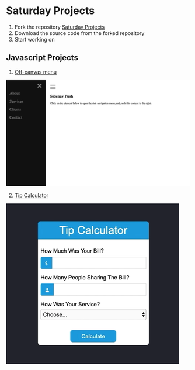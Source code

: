 # Saturday Projects

1. Fork the repository [Saturday Projects](https://github.com/seytechschool/saturday-projects)
2. Download the source code from the forked repository
3. Start working on

## Javascript Projects

1. [Off-canvas menu](https://github.com/seytechschool/saturday-projects/tree/master/javascript/off-canvas-menu)

![off-canvas-menu](./javascript/off-canvas-menu/images/off-canvas-menu.png)

2. [Tip Calculator](https://github.com/seytechschool/saturday-projects/tree/master/javascript/tip-calculator)

![Tip Calculator](./javascript/tip-calculator/images/tip.png)